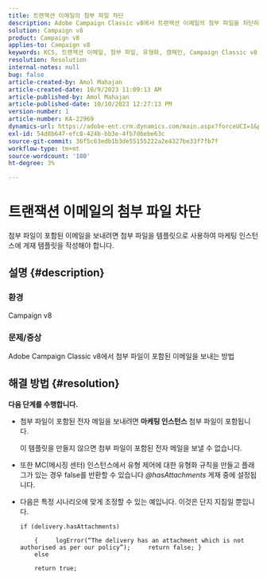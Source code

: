 ```yaml
---
title: 트랜잭션 이메일의 첨부 파일 차단
description: Adobe Campaign Classic v8에서 트랜잭션 이메일의 첨부 파일을 차단하는 방법을 알아봅니다. 마케팅 인스턴스에서 게재 템플릿을 작성합니다.
solution: Campaign v8
product: Campaign v8
applies-to: Campaign v8
keywords: KCS, 트랜잭션 이메일, 첨부 파일, 유형화, 캠페인, Campaign Classic v8
resolution: Resolution
internal-notes: null
bug: false
article-created-by: Amol Mahajan
article-created-date: 10/9/2023 11:09:13 AM
article-published-by: Amol Mahajan
article-published-date: 10/10/2023 12:27:13 PM
version-number: 1
article-number: KA-22969
dynamics-url: https://adobe-ent.crm.dynamics.com/main.aspx?forceUCI=1&pagetype=entityrecord&etn=knowledgearticle&id=e0cb2043-9466-ee11-9ae7-6045bd0061cb
exl-id: 54d8b647-efc8-424b-bb3e-4fb7d6ebe63c
source-git-commit: 36f5c63edb1b3de55155222a2e4327be33f7fb7f
workflow-type: tm+mt
source-wordcount: '180'
ht-degree: 3%

---
```


# 트랜잭션 이메일의 첨부 파일 차단


첨부 파일이 포함된 이메일을 보내려면 첨부 파일을 템플릿으로 사용하여 마케팅 인스턴스에 게재 템플릿을 작성해야 합니다.

## 설명 {#description}


### <b>환경</b>

Campaign v8



### <b>문제/증상</b>

Adobe Campaign Classic v8에서 첨부 파일이 포함된 이메일을 보내는 방법


## 해결 방법 {#resolution}

<b>다음 단계를 수행합니다.</b>
- 첨부 파일이 포함된 전자 메일을 보내려면 <b>마케팅 인스턴스</b> 첨부 파일이 포함됩니다.

  이 템플릿을 만들지 않으면 첨부 파일이 포함된 전자 메일을 보낼 수 없습니다.



- 또한 MC(메시징 센터) 인스턴스에서 유형 제어에 대한 유형화 규칙을 만들고 플래그가 있는 경우 false를 반환할 수 있습니다 *@hasAttachments* 게재 중에 설정됩니다.
- 다음은 특정 시나리오에 맞게 조정할 수 있는 예입니다. 이것은 단지 지침일 뿐입니다.




  ```
  if (delivery.hasAttachments)
  
      {     logError(“The delivery has an attachment which is not authorised as per our policy”);     return false; }
      else
  
      return true;
  ```

